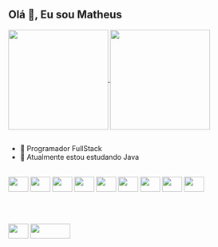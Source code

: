 <link rel="stylesheet" href="https://cdn.jsdelivr.net/gh/devicons/devicon@v2.15.1/devicon.min.css">

## Olá 👋, Eu sou Matheus
<a href="https://github.com/matheuslib/github-readme-stats">
  <img height=200 align="center" src="https://github-readme-stats.vercel.app/api?username=matheuslib&rank_icon=github&theme=radical" />
</a>
<a href="https://github.com/matheuslib/convoychat">
  <img height=200 align="center" src="https://github-readme-stats.vercel.app/api/top-langs?username=matheuslib&layout=compact&langs_count=8&card_width=320&theme=radical" />
</a>

## 

- 🔭 Programador FullStack
- 🌱 Atualmente estou estudando Java
<div style="display: inline_block"><br>
<img height="30" width="40" src="https://cdn.jsdelivr.net/gh/devicons/devicon/icons/java/java-original-wordmark.svg" />
<img height="30" width="40" src="https://cdn.jsdelivr.net/gh/devicons/devicon/icons/spring/spring-original-wordmark.svg" />
<img height="30" width="40" src="https://cdn.jsdelivr.net/gh/devicons/devicon/icons/go/go-original-wordmark.svg" />
<img height="30" width="40" src="https://cdn.jsdelivr.net/gh/devicons/devicon/icons/html5/html5-original.svg" />
<img height="30" width="40" src="https://cdn.jsdelivr.net/gh/devicons/devicon/icons/css3/css3-original.svg" />
<img height="30" width="40" src="https://cdn.jsdelivr.net/gh/devicons/devicon/icons/javascript/javascript-original.svg" />
<img height="30" width="40" src="https://cdn.jsdelivr.net/gh/devicons/devicon/icons/typescript/typescript-plain.svg" />
<img height="30" width="40" src="https://cdn.jsdelivr.net/gh/devicons/devicon/icons/react/react-original.svg" /> 
<img height="30" width="40" src="https://cdn.jsdelivr.net/gh/devicons/devicon/icons/tailwindcss/tailwindcss-original-wordmark.svg" />
</div>      

## 
<div style="display: inline_block"><br>

<a href="https://www.linkedin.com/in/matheus-libanio/" target="_blank"><img height="30" width="40" src="https://cdn.jsdelivr.net/gh/devicons/devicon/icons/linkedin/linkedin-original.svg" /></a>
<a href="mailto:contatorafaballerini@gmail.com"><img height="30" width="80" border-radius=50% src="https://img.shields.io/badge/Gmail-D14836?style=for-the-badge&logo=gmail&logoColor=white"/></a>
</div>      

